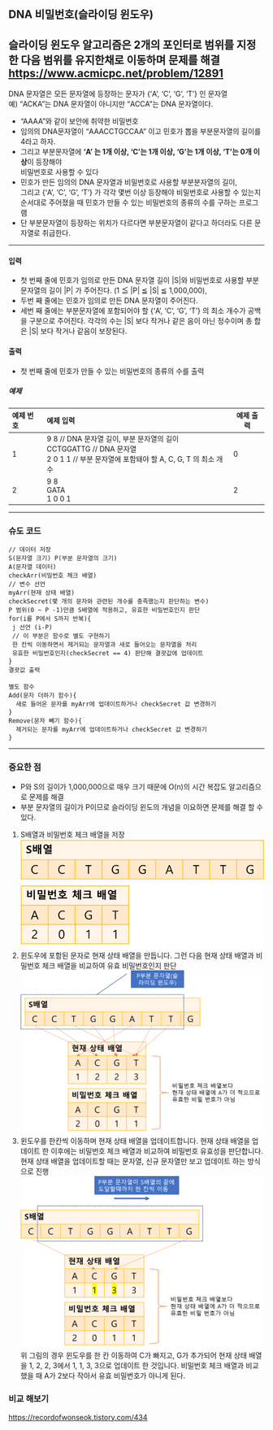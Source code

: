 ## DNA 비밀번호(슬라이딩 윈도우)

슬라이딩 윈도우 알고리즘은 2개의 포인터로 범위를 지정한 다음 범위를 유지한채로 이동하며 문제를 해결
https://www.acmicpc.net/problem/12891
-----

DNA 문자열은 모든 문자열에 등장하는 문자가 {‘A’, ‘C’, ‘G’, ‘T’} 인 문자열  
예) “ACKA”는 DNA 문자열이 아니지만 “ACCA”는 DNA 문자열이다.  
  
- “AAAA”와 같이 보안에 취약한 비밀번호  
- 임의의 DNA문자열이 “AAACCTGCCAA” 이고 민호가 뽑을 부분문자열의 길이를 4라고 하자.  
- 그리고 부분문자열에 **‘A’ 는 1개 이상, ‘C’는 1개 이상, ‘G’는 1개 이상, ‘T’는 0개 이상**이 등장해야  
비밀번호로 사용할 수 있다  
- 민호가 만든 임의의 DNA 문자열과 비밀번호로 사용할 부분분자열의 길이,   
그리고 {‘A’, ‘C’, ‘G’, ‘T’} 가 각각 몇번 이상 등장해야 비밀번호로 사용할 수 있는지 순서대로 주어졌을 때 민호가 만들 수 있는 비밀번호의 종류의 수를 구하는 프로그램
-  단 부분문자열이 등장하는 위치가 다르다면 부분문자열이 같다고 하더라도 다른 문자열로 취급한다.
-----

#### 입력
- 첫 번째 줄에 민호가 임의로 만든 DNA 문자열 길이 |S|와 비밀번호로 사용할 부분문자열의 길이 |P| 가 주어진다. (1 ≦ |P| ≦ |S| ≦ 1,000,000), 
- 두번 째 줄에는 민호가 임의로 만든 DNA 문자열이 주어진다.
- 세번 째 줄에는 부분문자열에 포함되어야 할 {‘A’, ‘C’, ‘G’, ‘T’} 의 최소 개수가 공백을 구분으로 주어진다. 각각의 수는 |S| 보다 작거나 같은 음이 아닌 정수이며 총 합은 |S| 보다 작거나 같음이 보장된다.
#### 출력
- 첫 번째 줄에 민호가 만들 수 있는 비밀번호의 종류의 수를 출력

##### 예제
| 예제 번호 | 예제 입력                                                                                                   | 예제 출력 |
|:------|:--------------------------------------------------------------------------------------------------------|-------|
| 1     | 9 8 // DNA 문자열 길이, 부분 문자열의 길이<br> CCTGGATTG // DNA 문자열<br> 2 0 1 1 // 부분 문자열에 포함돼야 할 A, C, G, T 의 최소 개수 | 0     |
| 2     | 9 8 <br> GATA <br> 1 0 0 1                                                                              | 2     |


-----
### 슈도 코드
  ```
// 데이터 저장
S(문자열 크기) P(부분 문자열의 크기)
A(문자열 데이터)
checkArr(비밀번호 체크 배열)
// 변수 선언
myArr(현재 상태 배열)
checkSecret(몇 개의 문자와 관련된 개수를 충족했는지 판단하는 변수)
P 범위(0 ~ P -1)만큼 S배열에 적용하고, 유효한 비밀번호인지 판단
for(i를 P에서 S까지 반복){
   j 선언 (i-P)
   // 이 부분은 함수로 별도 구현하기
   한 칸씩 이동하면서 제거되는 문자열과 새로 들어오는 문자열을 처리
   유효한 비밀번호인지(checkSecret == 4) 판단해 결괏값에 업데이트
}
결괏값 출력

별도 함수
Add(문자 더하기 함수){
    새로 들어온 문자를 myArr에 업데이트하거나 checkSecret 값 변경하기
}
Remove(문자 빼기 함수){
    제거되는 문자를 myArr에 업데이트하거나 checkSecret 값 변경하기
}
  ```
-----
### 중요한 점
- P와 S의 길이가 1,000,000으로 매우 크기 때문에 O(n)의 시간 복잡도 알고리즘으로 문제를 해결
- 부분 문자열의 길이가 P이므로 슬라이딩 윈도의 개념을 이요하면 문제를 해결 할 수 있다.
1. S배열과 비밀번호 체크 배열을 저장  
![img_21.png](img_21.png)
2. 윈도우에 포함된 문자로 현재 상태 배열을 만듭니다. 그런 다음 현재 상태 배열과 비밀번호 체크 배열을 비교하여 유효 비밀번호인지 판단
![img_22.png](img_22.png)
3. 윈도우를 한칸씩 이동하며 현재 상태 배열을 업데이트합니다. 
현재 상태 배열을 업데이트 한 이후에는 비밀번호 체크 배열과 비교하여 비밀번호 유효성을 판단합니다.  
현재 상태 배열을 업데이트할 때는 문자열, 신규 문자열만 보고 업데이트 하는 방식으로 진행
![img_23.png](img_23.png)
위 그림의 경우 윈도우를 한 칸 이동하여 C가 빠지고, G가 추가되어 현재 상태 배열을 1, 2, 2, 3에서 
1, 1, 3, 3으로 업데이트 한 것입니다. 비밀번호 체크 배열과 비교했을 때 A가 2보다 작아서 유효 비밀번호가 아니게 된다.

### 비교 해보기  
https://recordofwonseok.tistory.com/434
